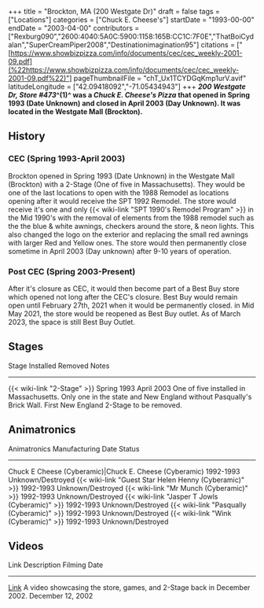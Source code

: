 +++
title = "Brockton, MA (200 Westgate Dr)"
draft = false
tags = ["Locations"]
categories = ["Chuck E. Cheese's"]
startDate = "1993-00-00"
endDate = "2003-04-00"
contributors = ["Rexburg090","2600:4040:5A0C:5900:1158:165B:CC1C:7F0E","ThatBoiCydalan","SuperCreamPiper2008","Destinationimagination95"]
citations = ["[https://www.showbizpizza.com/info/documents/cec/cec_weekly-2001-09.pdf](%22https://www.showbizpizza.com/info/documents/cec/cec_weekly-2001-09.pdf%22)"]
pageThumbnailFile = "chT_Ux1TCYDGqKmp1urV.avif"
latitudeLongitude = ["42.09418092","-71.05434943"]
+++
***200 Westgate Dr, Store #473*^(1)^ was a *Chuck E. Cheese's Pizza* that opened in Spring 1993 (Date Unknown) and closed in April 2003 (Day Unknown). It was located in the Westgate Mall (Brockton).**

## History

### CEC (Spring 1993-April 2003)

Brockton opened in Spring 1993 (Date Unknown) in the Westgate Mall (Brockton) with a 2-Stage (One of five in Massachusetts). They would be one of the last locations to open with the 1988 Remodel as locations opening after it would receive the SPT 1992 Remodel. The store would receive it's one and only {{< wiki-link "SPT 1990's Remodel Program" >}} in the Mid 1990's with the removal of elements from the 1988 remodel such as the the blue & white awnings, checkers around the store, & neon lights. This also changed the logo on the exterior and replacing the small red awnings with larger Red and Yellow ones. The store would then permanently close sometime in April 2003 (Day unknown) after 9-10 years of operation.

### Post CEC (Spring 2003-Present)

After it's closure as CEC, it would then become part of a Best Buy store which opened not long after the CEC's closure. Best Buy would remain open until February 27th, 2021 when it would be permanently closed. in Mid May 2021, the store would be reopened as Best Buy outlet. As of March 2023, the space is still Best Buy Outlet.

## Stages

  Stage                             Installed     Removed      Notes
  --------------------------------- ------------- ------------ ---------------------------------------------------------------------------------------------------------------------------------------------------------
  {{< wiki-link "2-Stage" >}}   Spring 1993   April 2003   One of five installed in Massachusetts. Only one in the state and New England without Pasqually's Brick Wall. First New England 2-Stage to be removed.

## Animatronics

  Animatronics                                                 Manufacturing Date   Status
  ------------------------------------------------------------ -------------------- -------------------
  Chuck E Cheese (Cyberamic)|Chuck E. Cheese (Cyberamic)      1992-1993            Unknown/Destroyed
  {{< wiki-link "Guest Star Helen Henny (Cyberamic)" >}}   1992-1993            Unknown/Destroyed
  {{< wiki-link "Mr Munch (Cyberamic)" >}}                 1992-1993            Unknown/Destroyed
  {{< wiki-link "Jasper T Jowls (Cyberamic)" >}}           1992-1993            Unknown/Destroyed
  {{< wiki-link "Pasqually (Cyberamic)" >}}                1992-1993            Unknown/Destroyed
  {{< wiki-link "Wink (Cyberamic)" >}}                     1992-1993            Unknown/Destroyed

## Videos

  Link                                   Description                                                               Filming Date
  -------------------------------------- ------------------------------------------------------------------------- -------------------
  [Link](https://youtu.be/_ZcAWTwkCNk)   A video showcasing the store, games, and 2-Stage back in December 2002.   December 12, 2002
